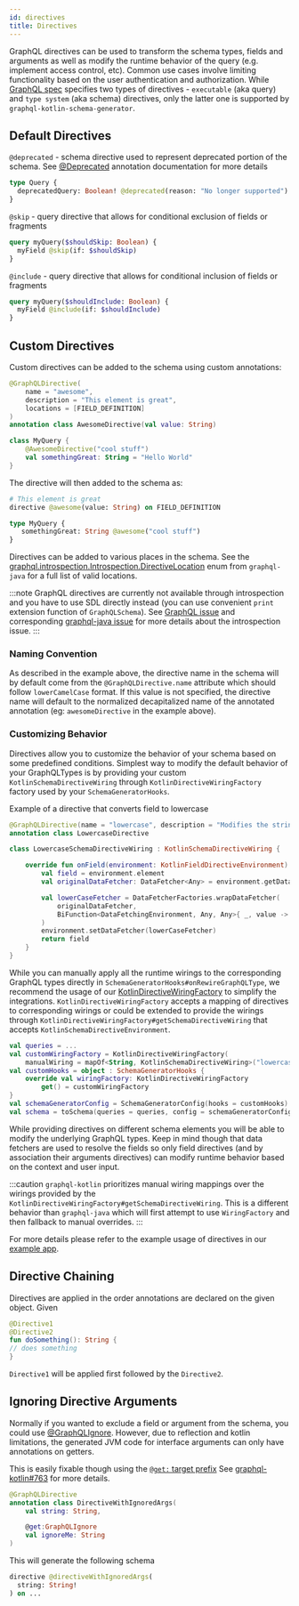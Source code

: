 ```yaml
---
id: directives
title: Directives
---
```

GraphQL directives can be used to transform the schema types, fields and arguments as well as modify the runtime
behavior of the query (e.g. implement access control, etc). Common use cases involve limiting functionality based on the
user authentication and authorization. While [GraphQL
spec](https://graphql.github.io/graphql-spec/draft/#sec-Type-System.Directives) specifies two types of directives -
`executable` (aka query) and `type system` (aka schema) directives, only the latter one is supported by
`graphql-kotlin-schema-generator`.

## Default Directives

`@deprecated` - schema directive used to represent deprecated portion of the schema.
See [@Deprecated](deprecating-schema.md) annotation documentation for more details

```graphql
type Query {
  deprecatedQuery: Boolean! @deprecated(reason: "No longer supported")
}
```

`@skip` - query directive that allows for conditional exclusion of fields or fragments

```graphql
query myQuery($shouldSkip: Boolean) {
  myField @skip(if: $shouldSkip)
}
```

`@include` - query directive that allows for conditional inclusion of fields or fragments

```graphql
query myQuery($shouldInclude: Boolean) {
  myField @include(if: $shouldInclude)
}
```

## Custom Directives

Custom directives can be added to the schema using custom annotations:

```kotlin
@GraphQLDirective(
    name = "awesome",
    description = "This element is great",
    locations = [FIELD_DEFINITION]
)
annotation class AwesomeDirective(val value: String)

class MyQuery {
    @AwesomeDirective("cool stuff")
    val somethingGreat: String = "Hello World"
}
```

The directive will then added to the schema as:

```graphql
# This element is great
directive @awesome(value: String) on FIELD_DEFINITION

type MyQuery {
   somethingGreat: String @awesome("cool stuff")
}
```

Directives can be added to various places in the schema. See the
[graphql.introspection.Introspection.DirectiveLocation](https://github.com/graphql-java/graphql-java/blob/v13.0/src/main/java/graphql/introspection/Introspection.java#L332)
enum from `graphql-java` for a full list of valid locations.

:::note
GraphQL directives are currently not available through introspection and you have to use SDL directly
instead (you can use convenient `print` extension function of `GraphQLSchema`). See [GraphQL
issue](https://github.com/facebook/graphql/issues/300) and corresponding [graphql-java
issue](https://github.com/graphql-java/graphql-java/issues/1017) for more details about the introspection issue.
:::

### Naming Convention

As described in the example above, the directive name in the schema will by default come from the
`@GraphQLDirective.name` attribute which should follow `lowerCamelCase` format. If this value is not specified, the
directive name will default to the normalized decapitalized name of the annotated annotation (eg: `awesomeDirective` in
the example above).

### Customizing Behavior

Directives allow you to customize the behavior of your schema based on some predefined conditions. Simplest way to
modify the default behavior of your GraphQLTypes is by providing your custom `KotlinSchemaDirectiveWiring` through
`KotlinDirectiveWiringFactory` factory used by your `SchemaGeneratorHooks`.

Example of a directive that converts field to lowercase

```kotlin
@GraphQLDirective(name = "lowercase", description = "Modifies the string field to lowercase")
annotation class LowercaseDirective

class LowercaseSchemaDirectiveWiring : KotlinSchemaDirectiveWiring {

    override fun onField(environment: KotlinFieldDirectiveEnvironment): GraphQLFieldDefinition {
        val field = environment.element
        val originalDataFetcher: DataFetcher<Any> = environment.getDataFetcher()

        val lowerCaseFetcher = DataFetcherFactories.wrapDataFetcher(
            originalDataFetcher,
            BiFunction<DataFetchingEnvironment, Any, Any>{ _, value -> value.toString().toLowerCase() }
        )
        environment.setDataFetcher(lowerCaseFetcher)
        return field
    }
}
```

While you can manually apply all the runtime wirings to the corresponding GraphQL types directly in
`SchemaGeneratorHooks#onRewireGraphQLType`, we recommend the usage of our
[KotlinDirectiveWiringFactory](https://github.com/ExpediaGroup/graphql-kotlin/blob/master/generator/graphql-kotlin-schema-generator/src/main/kotlin/com/expediagroup/graphql/generator/directives/KotlinDirectiveWiringFactory.kt)
to simplify the integrations. `KotlinDirectiveWiringFactory` accepts a mapping of directives to corresponding wirings or
could be extended to provide the wirings through `KotlinDirectiveWiringFactory#getSchemaDirectiveWiring` that accepts
`KotlinSchemaDirectiveEnvironment`.

```kotlin
val queries = ...
val customWiringFactory = KotlinDirectiveWiringFactory(
    manualWiring = mapOf<String, KotlinSchemaDirectiveWiring>("lowercase" to LowercaseSchemaDirectiveWiring()))
val customHooks = object : SchemaGeneratorHooks {
    override val wiringFactory: KotlinDirectiveWiringFactory
        get() = customWiringFactory
}
val schemaGeneratorConfig = SchemaGeneratorConfig(hooks = customHooks)
val schema = toSchema(queries = queries, config = schemaGeneratorConfig)
```

While providing directives on different schema elements you will be able to modify the underlying GraphQL types. Keep in
mind though that data fetchers are used to resolve the fields so only field directives (and by association their
arguments directives) can modify runtime behavior based on the context and user input.

:::caution
`graphql-kotlin` prioritizes manual wiring mappings over the wirings provided by the `KotlinDirectiveWiringFactory#getSchemaDirectiveWiring`.
This is a different behavior than `graphql-java` which will first attempt to use `WiringFactory` and then fallback to manual overrides.
:::

For more details please refer to the example usage of directives in our [example
app](https://github.com/ExpediaGroup/graphql-kotlin/tree/master/examples/server/spring-server).

## Directive Chaining

Directives are applied in the order annotations are declared on the given object. Given

```kotlin
@Directive1
@Directive2
fun doSomething(): String {
// does something
}
```

`Directive1` will be applied first followed by the `Directive2`.

## Ignoring Directive Arguments

Normally if you wanted to exclude a field or argument from the schema, you could use [@GraphQLIgnore](./excluding-fields.md).
However, due to reflection and kotlin limitations, the generated JVM code for interface arguments can only have annotations on getters.

This is easily fixable though using the [`@get:` target prefix](https://kotlinlang.org/docs/reference/annotations.html#annotation-use-site-targets)
See [graphql-kotlin#763](https://github.com/ExpediaGroup/graphql-kotlin/pull/763) for more details.

```kotlin
@GraphQLDirective
annotation class DirectiveWithIgnoredArgs(
    val string: String,

    @get:GraphQLIgnore
    val ignoreMe: String
)
```

This will generate the following schema

```graphql
directive @directiveWithIgnoredArgs(
  string: String!
) on ...
```
